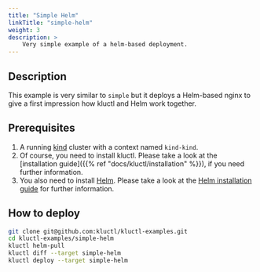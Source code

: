 ```yaml
---
title: "Simple Helm"
linkTitle: "simple-helm"
weight: 3
description: >
    Very simple example of a helm-based deployment.
---
```

## Description
This example is very similar to `simple` but it deploys a Helm-based nginx to
give a first impression how kluctl and Helm work together.

## Prerequisites
1) A running [kind](https://kind.sigs.k8s.io/) cluster with a context named `kind-kind`.
2) Of course, you need to install kluctl. Please take a look at the
   [installation guide]({{% ref "docs/kluctl/installation" %}}), if you need further information.
3) You also need to install [Helm](https://helm.sh/). Please take a look at the 
[Helm installation guide](https://helm.sh/docs/intro/install/) for further information. 

## How to deploy
```bash
git clone git@github.com:kluctl/kluctl-examples.git
cd kluctl-examples/simple-helm
kluctl helm-pull
kluctl diff --target simple-helm
kluctl deploy --target simple-helm
```